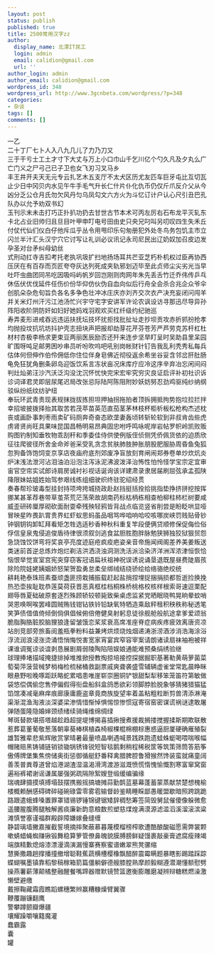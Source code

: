 ```yaml
---
layout: post
status: publish
published: true
title: 2500常用汉字zz
author:
  display_name: 北漂IT民工
  login: admin
  email: calidion@gmail.com
  url: ''
author_login: admin
author_email: calidion@gmail.com
wordpress_id: 348
wordpress_url: http://www.3gcnbeta.com/wordpress/?p=348
categories:
- 杂谈
tags: []
comments: []
---
```

<p>一乙<br />
二十丁厂七卜人入八九几儿了力乃刀又<br />
三于干亏士工土才寸下大丈与万上小口巾山千乞川亿个勺久凡及夕丸么广<br />
亡门义之尸弓己已子卫也女飞刃习叉马乡<br />
丰王井开夫天无元专云扎艺木五支厅不太犬区历尤友匹车巨牙屯比互切瓦<br />
止少日中冈贝内水见午牛手毛气升长仁什片仆化仇币仍仅斤爪反介父从今<br />
凶分乏公仓月氏勿欠风丹匀乌凤勾文六方火为斗忆订计户认心尺引丑巴孔<br />
队办以允予劝双书幻<br />
玉刊示末未击打巧正扑扒功扔去甘世古节本术可丙左厉右石布龙平灭轧东<br />
卡北占业旧帅归且旦目叶甲申叮电号田由史只央兄叼叫另叨叹四生失禾丘<br />
付仗代仙们仪白仔他斥瓜乎丛令用甩印乐句匆册犯外处冬鸟务包饥主市立<br />
闪兰半汁汇头汉宁穴它讨写让礼训必议讯记永司尼民出辽奶奴加召皮边发<br />
孕圣对台矛纠母幼丝<br />
式刑动扛寺吉扣考托老执巩圾扩扫地扬场耳共芒亚芝朽朴机权过臣再协西<br />
压厌在有百存而页匠夸夺灰达列死成夹轨邪划迈毕至此贞师尘尖劣光当早<br />
吐吓虫曲团同吊吃因吸吗屿帆岁回岂刚则肉网年朱先丢舌竹迁乔伟传乒乓<br />
休伍伏优伐延件任伤价份华仰仿伙伪自血向似后行舟全会杀合兆企众爷伞<br />
创肌朵杂危旬旨负各名多争色壮冲冰庄庆亦刘齐交次衣产决充妄闭问闯羊<br />
并关米灯州汗污江池汤忙兴宇守宅字安讲军许论农讽设访寻那迅尽导异孙<br />
阵阳收阶阴防奸如妇好她妈戏羽观欢买红纤级约纪驰巡<br />
寿弄麦形进戒吞远违运扶抚坛技坏扰拒找批扯址走抄坝贡攻赤折抓扮抢孝<br />
均抛投坟抗坑坊抖护壳志扭块声把报却劫芽花芹芬苍芳严芦劳克苏杆杠杜<br />
材村杏极李杨求更束豆两丽医辰励否还歼来连步坚旱盯呈时吴助县里呆园<br />
旷围呀吨足邮男困吵串员听吩吹呜吧吼别岗帐财针钉告我乱利秃秀私每兵<br />
估体何但伸作伯伶佣低你住位伴身皂佛近彻役返余希坐谷妥含邻岔肝肚肠<br />
龟免狂犹角删条卵岛迎饭饮系言冻状亩况床库疗应冷这序辛弃冶忘闲间闷<br />
判灶灿弟汪沙汽沃泛沟没沈沉怀忧快完宋宏牢究穷灾良证启评补初社识诉<br />
诊词译君灵即层尿尾迟局改张忌际陆阿陈阻附妙妖妨努忍劲鸡驱纯纱纳纲<br />
驳纵纷纸纹纺驴纽<br />
奉玩环武青责现表规抹拢拔拣担坦押抽拐拖拍者顶拆拥抵拘势抱垃拉拦拌<br />
幸招坡披拨择抬其取苦若茂苹苗英范直茄茎茅林枝杯柜析板松枪构杰述枕<br />
丧或画卧事刺枣雨卖矿码厕奔奇奋态欧垄妻轰顷转斩轮软到非叔肯齿些虎<br />
虏肾贤尚旺具果味昆国昌畅明易昂典固忠咐呼鸣咏呢岸岩帖罗帜岭凯败贩<br />
购图钓制知垂牧物乖刮秆和季委佳侍供使例版侄侦侧凭侨佩货依的迫质欣<br />
征往爬彼径所舍金命斧爸采受乳贪念贫肤肺肢肿胀朋股肥服胁周昏鱼兔狐<br />
忽狗备饰饱饲变京享店夜庙府底剂郊废净盲放刻育闸闹郑券卷单炒炊炕炎<br />
炉沫浅法泄河沾泪油泊沿泡注泻泳泥沸波泼泽治怖性怕怜怪学宝宗定宜审<br />
宙官空帘实试郎诗肩房诚衬衫视话诞询该详建肃录隶居届刷屈弦承孟孤陕<br />
降限妹姑姐姓始驾参艰线练组细驶织终驻驼绍经贯<br />
奏春帮珍玻毒型挂封持项垮挎城挠政赴赵挡挺括拴拾挑指垫挣挤拼挖按挥<br />
挪某甚革荐巷带草茧茶荒茫荡荣故胡南药标枯柄栋相查柏柳柱柿栏树要咸<br />
威歪研砖厘厚砌砍面耐耍牵残殃轻鸦皆背战点临览竖省削尝是盼眨哄显哑<br />
冒映星昨畏趴胃贵界虹虾蚁思蚂虽品咽骂哗咱响哈咬咳哪炭峡罚贱贴骨钞<br />
钟钢钥钩卸缸拜看矩怎牲选适秒香种秋科重复竿段便俩贷顺修保促侮俭俗<br />
俘信皇泉鬼侵追俊盾待律很须叙剑逃食盆胆胜胞胖脉勉狭狮独狡狱狠贸怨<br />
急饶蚀饺饼弯将奖哀亭亮度迹庭疮疯疫疤姿亲音帝施闻阀阁差养美姜叛送<br />
类迷前首逆总炼炸炮烂剃洁洪洒浇浊洞测洗活派洽染济洋洲浑浓津恒恢恰<br />
恼恨举觉宣室宫宪突穿窃客冠语扁袄祖神祝误诱说诵垦退既屋昼费陡眉孩<br />
除险院娃姥姨姻娇怒架贺盈勇怠柔垒绑绒结绕骄绘给络骆绝绞统<br />
耕耗艳泰珠班素蚕顽盏匪捞栽捕振载赶起盐捎捏埋捉捆捐损都哲逝捡换挽<br />
热恐壶挨耻耽恭莲莫荷获晋恶真框桂档桐株桥桃格校核样根索哥速逗栗配<br />
翅辱唇夏础破原套逐烈殊顾轿较顿毙致柴桌虑监紧党晒眠晓鸭晃晌晕蚊哨<br />
哭恩唤啊唉罢峰圆贼贿钱钳钻铁铃铅缺氧特牺造乘敌秤租积秧秩称秘透笔<br />
笑笋债借值倚倾倒倘俱倡候俯倍倦健臭射躬息徒徐舰舱般航途拿爹爱颂翁<br />
脆脂胸胳脏胶脑狸狼逢留皱饿恋桨浆衰高席准座脊症病疾疼疲效离唐资凉<br />
站剖竞部旁旅畜阅羞瓶拳粉料益兼烤烘烦烧烛烟递涛浙涝酒涉消浩海涂浴<br />
浮流润浪浸涨烫涌悟悄悔悦害宽家宵宴宾窄容宰案请朗诸读扇袜袖袍被祥<br />
课谁调冤谅谈谊剥恳展剧屑弱陵陶陷陪娱娘通能难预桑绢绣验继<br />
球理捧堵描域掩捷排掉堆推掀授教掏掠培接控探据掘职基著勒黄萌萝菌菜<br />
萄菊萍菠营械梦梢梅检梳梯桶救副票戚爽聋袭盛雪辅辆虚雀堂常匙晨睁眯<br />
眼悬野啦晚啄距跃略蛇累唱患唯崖崭崇圈铜铲银甜梨犁移笨笼笛符第敏做<br />
袋悠偿偶偷您售停偏假得衔盘船斜盒鸽悉欲彩领脚脖脸脱象够猜猪猎猫猛<br />
馅馆凑减毫麻痒痕廊康庸鹿盗章竟商族旋望率着盖粘粗粒断剪兽清添淋淹<br />
渠渐混渔淘液淡深婆梁渗情惜惭悼惧惕惊惨惯寇寄宿窑密谋谎祸谜逮敢屠<br />
弹随蛋隆隐婚婶颈绩绪续骑绳维绵绸绿<br />
琴斑替款堪搭塔越趁趋超提堤博揭喜插揪搜煮援裁搁搂搅握揉斯期欺联散<br />
惹葬葛董葡敬葱落朝辜葵棒棋植森椅椒棵棍棉棚棕惠惑逼厨厦硬确雁殖裂<br />
雄暂雅辈悲紫辉敞赏掌晴暑最量喷晶喇遇喊景践跌跑遗蛙蛛蜓喝喂喘喉幅<br />
帽赌赔黑铸铺链销锁锄锅锈锋锐短智毯鹅剩稍程稀税筐等筑策筛筒答筋筝<br />
傲傅牌堡集焦傍储奥街惩御循艇舒番释禽腊脾腔鲁猾猴然馋装蛮就痛童阔<br />
善羡普粪尊道曾焰港湖渣湿温渴滑湾渡游滋溉愤慌惰愧愉慨割寒富窜窝窗<br />
遍裕裤裙谢谣谦属屡强粥疏隔隙絮嫂登缎缓编骗缘<br />
瑞魂肆摄摸填搏塌鼓摆携搬摇搞塘摊蒜勤鹊蓝墓幕蓬蓄蒙蒸献禁楚想槐榆<br />
楼概赖酬感碍碑碎碰碗碌雷零雾雹输督龄鉴睛睡睬鄙愚暖盟歇暗照跨跳跪<br />
路跟遣蛾蜂嗓置罪罩错锡锣锤锦键锯矮辞稠愁筹签简毁舅鼠催傻像躲微愈<br />
遥腰腥腹腾腿触解酱痰廉新韵意粮数煎塑慈煤煌满漠源滤滥滔溪溜滚滨粱<br />
滩慎誉塞谨福群殿辟障嫌嫁叠缝缠<br />
静碧璃墙撇嘉摧截誓境摘摔聚蔽慕暮蔑模榴榜榨歌遭酷酿酸磁愿需弊裳颗<br />
嗽蜻蜡蝇蜘赚锹锻舞稳算箩管僚鼻魄貌膜膊膀鲜疑馒裹敲豪膏遮腐瘦辣竭<br />
端旗精歉熄熔漆漂漫滴演漏慢寨赛察蜜谱嫩翠熊凳骡缩<br />
慧撕撒趣趟撑播撞撤增聪鞋蕉蔬横槽樱橡飘醋醉震霉瞒题暴瞎影踢踏踩踪<br />
蝶蝴嘱墨镇靠稻黎稿稼箱箭篇僵躺僻德艘膝膛熟摩颜毅糊遵潜潮懂额慰劈<br />
操燕薯薪薄颠橘整融醒餐嘴蹄器赠默镜赞篮邀衡膨雕磨凝辨辩糖糕燃澡激<br />
懒壁避缴<br />
戴擦鞠藏霜霞瞧蹈螺穗繁辫赢糟糠燥臂翼骤<br />
鞭覆蹦镰翻鹰<br />
警攀蹲颤瓣爆疆<br />
壤耀躁嚼嚷籍魔灌<br />
蠢霸露<br />
囊<br />
罐</p>
